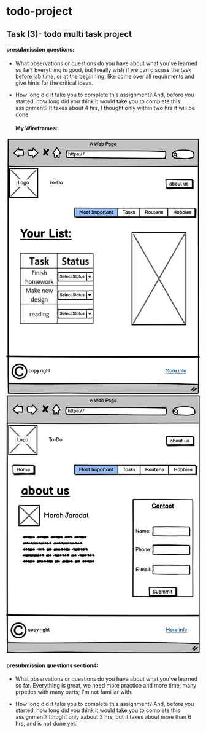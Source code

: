 # todo-project

## Task (3)- todo multi task project

#### presubmission questions:

* What observations or questions do you have about what you’ve learned so far?
  Everything is good, but I really wish if we can discuss the task before lab time, or at the beginning, like come over all requirments and give hints for the critical ideas.
* How long did it take you to complete this assignment? And, before you started, how long did you think it would take you to complete this assignment?
  It takes about 4 hrs, I thought only within two hrs it will be done.


  #### My Wireframes:

![Home page](assets/Wire.jpg)
![about page](assets/Wire2.jpg)

#### presubmission questions section4:

* What observations or questions do you have about what you’ve learned so far.
  Everything is great, we need more practice and more time, many prpeties with many parts; I'm not familiar with.


* How long did it take you to complete this assignment? And, before you started, how long did you think it would take you to complete this assignment?
  Ithoght only aabout 3 hrs, but it takes about more than 6 hrs, and is not done yet.